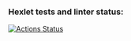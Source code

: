 ### Hexlet tests and linter status:
[![Actions Status](https://github.com/ByteSpectre/devops-for-programmers-project-77/actions/workflows/hexlet-check.yml/badge.svg)](https://github.com/ByteSpectre/devops-for-programmers-project-77/actions)